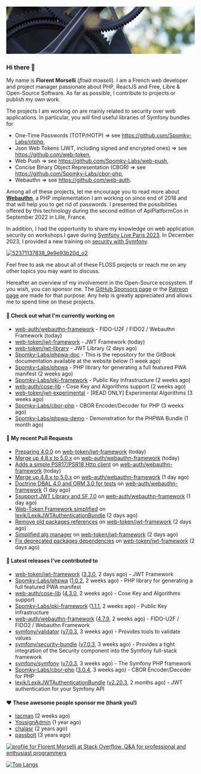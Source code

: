 ![Cover image](1.webp)

### Hi there 👋

My name is **Florent Morselli** (*flɔʁɑ̃ mɔʁseli*). I am a French web developer and project manager passionate about PHP, ReactJS and Free, Libre & Open-Source Software.
As far as possible, I contribute to projects or publish my own work.

The projects I am working on are mainly related to security over web applications. In particular, you will find useful libraries of Symfony bundles for
* One-Time Passwords (TOTP/HOTP) => see https://github.com/Spomky-Labs/otphp,
* Json Web Tokens (JWT, including signed and encrypted ones) => see https://github.com/web-token,
* Web Push => see https://github.com/Spomky-Labs/web-push,
* Concise Binary Object Representation (CBOR) => see https://github.com/Spomky-Labs/cbor-php,
* Webauthn => see https://github.com/web-auth.

Among all of these projects, let me encourage you to read more about [**Webauthn**](https://github.com/web-auth), a PHP implementation I am working on since end of 2018 and that will help you to get rid of passwords. I presented the possibilities offered by this technology during the second edition of ApiPlatformCon in September 2022 in Lille, France.

In addition, I had the opportunity to share my knowledge on web application security on workshops I gave during [Symfony Live Paris 2023](https://live.symfony.com/2023-paris/workshop/maximiser-la-securite-de-vos-applications-avec-le-bundle-security).
In December 2023, I provided a new training on [security with Symfony](https://live.symfony.com/2023-brussels-con/workshop/road-to-safer-applications).

[![52371137838_9e9e93b20d_o2](https://user-images.githubusercontent.com/1091072/191684778-b9e26104-038d-45c2-a1b3-287233d15ecc.jpg)](https://api-platform.com/con/2022/conferences/webauthn-se-debarrasser-des-mots-de-passe-definitivement/)

Feel free to ask me about all of these FLOSS projects or reach me on any other topics you may want to discuss.

Hereafter an overview of my involvement in the Open-Source ecosystem.
If you wish, you can sponsor me. The [GitHub Sponsors page](https://github.com/sponsors/Spomky/) or the [Patreon page](https://www.patreon.com/FlorentMorselli) are made for that purpose. Any help is greatly appreciated and allows me to spend time on these projects.

#### 👷 Check out what I'm currently working on

- [web-auth/webauthn-framework](https://github.com/web-auth/webauthn-framework) - FIDO-U2F / FIDO2 / Webauthn Framework (today)
- [web-token/jwt-framework](https://github.com/web-token/jwt-framework) - JWT Framework (today)
- [web-token/jwt-library](https://github.com/web-token/jwt-library) - JWT Library (2 days ago)
- [Spomky-Labs/phpwa-doc](https://github.com/Spomky-Labs/phpwa-doc) - This is the repository for the GitBook documentation available at the website below (1 week ago)
- [Spomky-Labs/phpwa](https://github.com/Spomky-Labs/phpwa) - PHP library for generating a full featured PWA manifest (2 weeks ago)
- [Spomky-Labs/pki-framework](https://github.com/Spomky-Labs/pki-framework) - Public Key Infrastructure (2 weeks ago)
- [web-auth/cose-lib](https://github.com/web-auth/cose-lib) - Cose Key and Algorithms support (2 weeks ago)
- [web-token/jwt-experimental](https://github.com/web-token/jwt-experimental) - [READ ONLY] Experimental Algorithms (3 weeks ago)
- [Spomky-Labs/cbor-php](https://github.com/Spomky-Labs/cbor-php) - CBOR Encoder/Decoder for PHP (3 weeks ago)
- [Spomky-Labs/phpwa-demo](https://github.com/Spomky-Labs/phpwa-demo) - Demonstration for the PHPWA Bundle (1 month ago)

#### 🔨 My recent Pull Requests

- [Preparing 4.0.0](https://github.com/web-token/jwt-framework/pull/529) on [web-token/jwt-framework](https://github.com/web-token/jwt-framework) (today)
- [Merge up 4.8.x to 5.0.x](https://github.com/web-auth/webauthn-framework/pull/556) on [web-auth/webauthn-framework](https://github.com/web-auth/webauthn-framework) (today)
- [Adds a simple PSR17/PSR18 Http client](https://github.com/web-auth/webauthn-framework/pull/555) on [web-auth/webauthn-framework](https://github.com/web-auth/webauthn-framework) (today)
- [Merge up 4.8.x to 5.0.x](https://github.com/web-auth/webauthn-framework/pull/554) on [web-auth/webauthn-framework](https://github.com/web-auth/webauthn-framework) (1 day ago)
- [Doctrine DBAL 4.0 and ORM 3.0 for tests](https://github.com/web-auth/webauthn-framework/pull/553) on [web-auth/webauthn-framework](https://github.com/web-auth/webauthn-framework) (1 day ago)
- [Ssupport JWT Library and SF 7.0](https://github.com/web-auth/webauthn-framework/pull/551) on [web-auth/webauthn-framework](https://github.com/web-auth/webauthn-framework) (1 day ago)
- [Web-Token Framework simplified](https://github.com/lexik/LexikJWTAuthenticationBundle/pull/1207) on [lexik/LexikJWTAuthenticationBundle](https://github.com/lexik/LexikJWTAuthenticationBundle) (2 days ago)
- [Remove old packages references](https://github.com/web-token/jwt-framework/pull/526) on [web-token/jwt-framework](https://github.com/web-token/jwt-framework) (2 days ago)
- [Simplified alg manager](https://github.com/web-token/jwt-framework/pull/525) on [web-token/jwt-framework](https://github.com/web-token/jwt-framework) (2 days ago)
- [Fix deprecated packages dependencies](https://github.com/web-token/jwt-framework/pull/524) on [web-token/jwt-framework](https://github.com/web-token/jwt-framework) (2 days ago)

#### 🔭 Latest releases I've contributed to

- [web-token/jwt-framework](https://github.com/web-token/jwt-framework) ([3.3.0](https://github.com/web-token/jwt-framework/releases/tag/3.3.0), 2 days ago) - JWT Framework
- [Spomky-Labs/phpwa](https://github.com/Spomky-Labs/phpwa) ([1.0.2](https://github.com/Spomky-Labs/phpwa/releases/tag/1.0.2), 2 weeks ago) - PHP library for generating a full featured PWA manifest
- [web-auth/cose-lib](https://github.com/web-auth/cose-lib) ([4.3.0](https://github.com/web-auth/cose-lib/releases/tag/4.3.0), 2 weeks ago) - Cose Key and Algorithms support
- [Spomky-Labs/pki-framework](https://github.com/Spomky-Labs/pki-framework) ([1.1.1](https://github.com/Spomky-Labs/pki-framework/releases/tag/1.1.1), 2 weeks ago) - Public Key Infrastructure
- [web-auth/webauthn-framework](https://github.com/web-auth/webauthn-framework) ([4.7.9](https://github.com/web-auth/webauthn-framework/releases/tag/4.7.9), 2 weeks ago) - FIDO-U2F / FIDO2 / Webauthn Framework
- [symfony/validator](https://github.com/symfony/validator) ([v7.0.3](https://github.com/symfony/validator/releases/tag/v7.0.3), 3 weeks ago) - Provides tools to validate values
- [symfony/security-bundle](https://github.com/symfony/security-bundle) ([v7.0.3](https://github.com/symfony/security-bundle/releases/tag/v7.0.3), 3 weeks ago) - Provides a tight integration of the Security component into the Symfony full-stack framework
- [symfony/symfony](https://github.com/symfony/symfony) ([v7.0.3](https://github.com/symfony/symfony/releases/tag/v7.0.3), 3 weeks ago) - The Symfony PHP framework
- [Spomky-Labs/cbor-php](https://github.com/Spomky-Labs/cbor-php) ([3.0.4](https://github.com/Spomky-Labs/cbor-php/releases/tag/3.0.4), 3 weeks ago) - CBOR Encoder/Decoder for PHP
- [lexik/LexikJWTAuthenticationBundle](https://github.com/lexik/LexikJWTAuthenticationBundle) ([v2.20.3](https://github.com/lexik/LexikJWTAuthenticationBundle/releases/tag/v2.20.3), 2 months ago) - JWT authentication for your Symfony API

#### ❤️ These awesome people sponsor me (thank you!)

- [tacman](https://github.com/tacman) (2 weeks ago)
- [YousignAdmin](https://github.com/YousignAdmin) (1 year ago)
- [chalasr](https://github.com/chalasr) (2 years ago)
- [passbolt](https://github.com/passbolt) (3 years ago)

<a href="https://stackoverflow.com/users/2157818/florent-morselli"><img src="https://stackoverflow.com/users/flair/2157818.png" width="208" height="58" alt="profile for Florent Morselli at Stack Overflow, Q&amp;A for professional and enthusiast programmers" title="profile for Florent Morselli at Stack Overflow, Q&amp;A for professional and enthusiast programmers"></a>

[![Top Langs](https://wakatime.com/share/@Spomky/aa41d408-c524-4a5f-936d-0b9446698abd.svg)](https://wakatime.com/@Spomky)

